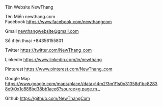 
Tên Website 	NewThang 

Tên Miền 	newthang.com 	
Facebook 	https://www.facebook.com/newthangcom 	

Gmail 	newthangwebsite@gmail.com 

Số điện thoại 	+84356155801

Twitter 	https://twitter.com/NewThang_com 

Linkedin 	https://www.linkedin.com/in/newthang 	

Pinterest 	https://www.pinterest.com/NewThang_com 	

Google Map 	https://www.google.com/maps/place//data=!4m2!3m1!1s0x31358d1bc82838e9:0x1c888bd38bb1aee6?source=g.page.m._ 	

Github 	https://github.com/NewThangCom

